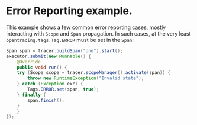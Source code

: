 # Error Reporting example.

This example shows a few common error reporting cases, mostly interacting with `Scope` and `Span` propagation. In such cases, at the very least `opentracing.tags.Tag.ERROR` must be set in the `Span`:

```java
Span span = tracer.buildSpan("one").start();
executor.submit(new Runnable() {
    @Override
    public void run() {
	try (Scope scope = tracer.scopeManager().activate(span)) {
	    throw new RuntimeException("Invalid state");
	} catch (Exception exc) {
	    Tags.ERROR.set(span, true);
	} finally {
	    span.finish();
	}
    }
});
```
